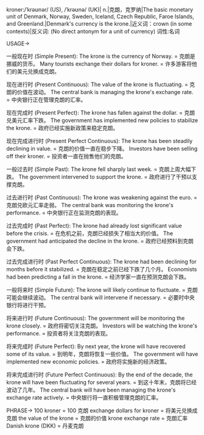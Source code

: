 kroner:/ˈkrəʊnər/ (US), /ˈkrəʊnə/ (UK)| n.|克朗，克罗纳|The basic monetary unit of Denmark, Norway, Sweden, Iceland, Czech Republic, Faroe Islands, and Greenland.|Denmark's currency is the krone.|近义词：crown (in some contexts)|反义词: (No direct antonym for a unit of currency)
词性:名词

USAGE->

一般现在时 (Simple Present):
The krone is the currency of Norway. = 克朗是挪威的货币。
Many tourists exchange their dollars for kroner. = 许多游客将他们的美元兑换成克朗。

现在进行时 (Present Continuous):
The value of the krone is fluctuating. = 克朗的价值在波动。
The central bank is managing the krone's exchange rate. = 中央银行正在管理克朗的汇率。

现在完成时 (Present Perfect):
The krone has fallen against the dollar. = 克朗兑美元汇率下跌。
The government has implemented new policies to stabilize the krone. = 政府已经实施新政策来稳定克朗。

现在完成进行时 (Present Perfect Continuous):
The krone has been steadily declining in value. = 克朗的价值一直在稳步下降。
Investors have been selling off their kroner. = 投资者一直在抛售他们的克朗。

一般过去时 (Simple Past):
The krone fell sharply last week. = 克朗上周大幅下跌。
The government intervened to support the krone. = 政府进行了干预以支撑克朗。

过去进行时 (Past Continuous):
The krone was weakening against the euro. = 克朗兑欧元汇率走弱。
The central bank was monitoring the krone's performance. = 中央银行正在监测克朗的表现。

过去完成时 (Past Perfect):
The krone had already lost significant value before the crisis. = 在危机之前，克朗已经损失了相当大的价值。
The government had anticipated the decline in the krone. = 政府已经预料到克朗会下跌。

过去完成进行时 (Past Perfect Continuous):
The krone had been declining for months before it stabilized. = 克朗在稳定之前已经下跌了几个月。
Economists had been predicting a fall in the krone. = 经济学家一直在预测克朗会下跌。

一般将来时 (Simple Future):
The krone will likely continue to fluctuate. = 克朗可能会继续波动。
The central bank will intervene if necessary. = 必要时中央银行将进行干预。

将来进行时 (Future Continuous):
The government will be monitoring the krone closely. = 政府将密切关注克朗。
Investors will be watching the krone's performance. = 投资者将关注克朗的表现。

将来完成时 (Future Perfect):
By next year, the krone will have recovered some of its value. = 到明年，克朗将恢复一些价值。
The government will have implemented new economic policies. = 政府将实施新的经济政策。

将来完成进行时 (Future Perfect Continuous):
By the end of the decade, the krone will have been fluctuating for several years. = 到这十年末，克朗将已经波动了几年。
The central bank will have been managing the krone's exchange rate actively. = 中央银行将一直积极管理克朗的汇率。


PHRASE->
100 kroner = 100 克朗
exchange dollars for kroner = 将美元兑换成克朗
the value of the krone = 克朗的价值
krone exchange rate = 克朗汇率
Danish krone (DKK) = 丹麦克朗


